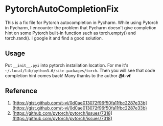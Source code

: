 # PytorchAutoCompletionFix
This is a fix file for Pytorch autocompletion in Pycharm. 
While using Pytorch in Pycharm, I encounter the problem that Pycharm doesn't give completion hint on some Pytorch built-in function such as torch.empty() and torch.rand(). I google it and find a good solution.
## Usage
Put `__init__.pyi` into pytorch installation location. For me it's `~/.local/lib/python3.6/site-packages/torch`. Then you will see that code completion hint comes back! Many thanks to the author **@t-vi**!
## Reference
1. [https://gist.github.com/t-vi/0d0ae013072f96f50fa11fbc2287e33b](https://gist.github.com/t-vi/0d0ae013072f96f50fa11fbc2287e33b)
2. [https://github.com/pytorch/pytorch/issues/7318](https://github.com/pytorch/pytorch/issues/7318)
